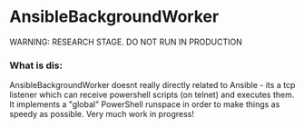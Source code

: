 # AnsibleBackgroundWorker

WARNING: RESEARCH STAGE. DO NOT RUN IN PRODUCTION

### What is dis:
AnsibleBackgroundWorker doesnt really directly related to Ansible - its a tcp listener which can receive powershell scripts (on telnet) and executes them.
It implements a "global" PowerShell runspace in order to make things as speedy as possible. Very much work in progress!

